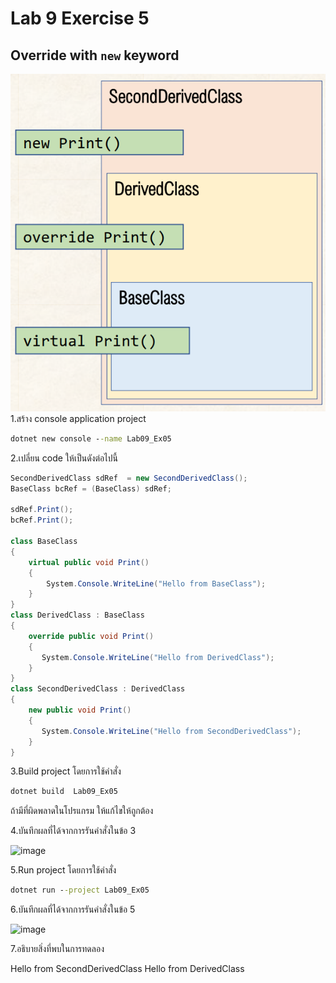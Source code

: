 # Lab 9 Exercise 5

## Override with `new` keyword
![alt text](./Pictures/image03.png)
1.สร้าง console application project

```cmd
dotnet new console --name Lab09_Ex05
```

2.เปลี่ยน code ให้เป็นดังต่อไปนี้

```cs
SecondDerivedClass sdRef  = new SecondDerivedClass();
BaseClass bcRef = (BaseClass) sdRef;

sdRef.Print();
bcRef.Print();

class BaseClass
{
    virtual public void Print()
    {
        System.Console.WriteLine("Hello from BaseClass");
    }
}
class DerivedClass : BaseClass
{
    override public void Print()
    {
       System.Console.WriteLine("Hello from DerivedClass");
    }
}
class SecondDerivedClass : DerivedClass
{
    new public void Print()
    {
       System.Console.WriteLine("Hello from SecondDerivedClass");
    }
}
```

3.Build project โดยการใช้คำสั่ง

```cmd
dotnet build  Lab09_Ex05
```

ถ้ามีที่ผิดพลาดในโปรแกรม ให้แก้ไขให้ถูกต้อง

4.บันทึกผลที่ได้จากการรันคำสั่งในข้อ 3

<img width="542" alt="image" src="https://github.com/chatladawongkanyon/03376836-OOP-2566-Lab-09/assets/144195963/b7ddc09f-7a5f-4c57-935e-c011c8751194">

5.Run project โดยการใช้คำสั่ง

```cmd
dotnet run --project Lab09_Ex05
```

6.บันทึกผลที่ได้จากการรันคำสั่งในข้อ 5

<img width="431" alt="image" src="https://github.com/chatladawongkanyon/03376836-OOP-2566-Lab-09/assets/144195963/7b5f43fd-196e-40c4-b2ee-a3a58c19acde">

7.อธิบายสิ่งที่พบในการทดลอง

Hello from SecondDerivedClass
Hello from DerivedClass
